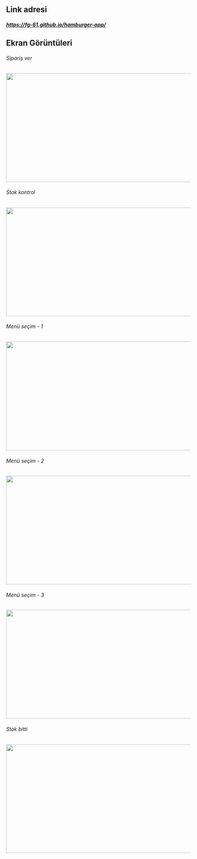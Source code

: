 ## Link adresi
##### https://fg-61.github.io/hamburger-app/

## Ekran Görüntüleri
###### Sipariş ver
<img src="https://user-images.githubusercontent.com/85366093/193468203-e1f13132-cdc7-4fb1-9ea7-b83556fffe9a.png" data-canonical-src="https://user-images.githubusercontent.com/85366093/193468203-e1f13132-cdc7-4fb1-9ea7-b83556fffe9a.png" width="610" height="296" />

###### Stok kontrol
<img src="https://user-images.githubusercontent.com/85366093/193468450-f05f1c31-47d0-4e87-8054-fecb6b5e6ee6.png" data-canonical-src="https://user-images.githubusercontent.com/85366093/193468450-f05f1c31-47d0-4e87-8054-fecb6b5e6ee6.png" width="610" height="296" />

###### Menü seçim - 1
<img src="https://user-images.githubusercontent.com/85366093/193468454-ff941f24-651f-49f5-8aa7-768183c9f9ef.png" data-canonical-src="https://user-images.githubusercontent.com/85366093/193468454-ff941f24-651f-49f5-8aa7-768183c9f9ef.png" width="610" height="296" />

###### Menü seçim - 2
<img src="https://user-images.githubusercontent.com/85366093/193468457-0c381aa4-7352-43da-bc56-29e0f2da3d37.png" data-canonical-src="https://user-images.githubusercontent.com/85366093/193468457-0c381aa4-7352-43da-bc56-29e0f2da3d37.png" width="610" height="296" />

###### Menü seçim - 3
<img src="https://user-images.githubusercontent.com/85366093/193468464-0d7d1cd7-0527-494c-a5cc-670a1e3d4d57.png" data-canonical-src="https://user-images.githubusercontent.com/85366093/193468464-0d7d1cd7-0527-494c-a5cc-670a1e3d4d57.png" width="610" height="296" />

###### Stok bitti
<img src="https://user-images.githubusercontent.com/85366093/193468537-588efc08-7507-470c-844b-16e8f691161d.png" data-canonical-src="https://user-images.githubusercontent.com/85366093/193468537-588efc08-7507-470c-844b-16e8f691161d.png" width="610" height="296" />
